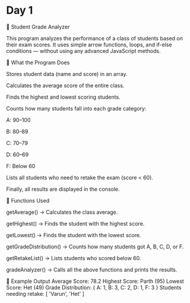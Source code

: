 # Day 1
📘 Student Grade Analyzer

This program analyzes the performance of a class of students based on their exam scores.
It uses simple arrow functions, loops, and if-else conditions — without using any advanced JavaScript methods.

🔹 What the Program Does

Stores student data (name and score) in an array.

Calculates the average score of the entire class.

Finds the highest and lowest scoring students.

Counts how many students fall into each grade category:

A: 90–100

B: 80–89

C: 70–79

D: 60–69

F: Below 60

Lists all students who need to retake the exam (score < 60).

Finally, all results are displayed in the console.

🔹 Functions Used

getAverage() → Calculates the class average.

getHighest() → Finds the student with the highest score.

getLowest() → Finds the student with the lowest score.

getGradeDistribution() → Counts how many students got A, B, C, D, or F.

getRetakeList() → Lists students who scored below 60.

gradeAnalyzer() → Calls all the above functions and prints the results.

🔹 Example Output
Average Score: 78.2
Highest Score: Parth (95)
Lowest Score: Het (49)
Grade Distribution: { A: 1, B: 3, C: 2, D: 1, F: 3 }
Students needing retake: [ 'Varun', 'Het' ]